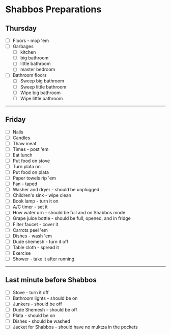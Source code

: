 # Shabbos Preparations

## Thursday
- [ ] Floors - mop 'em
- [ ] Garbages
    - [ ] kitchen
    - [ ] big bathroom
    - [ ] little bathroom
    - [ ] master bedroom
- [ ] Bathroom floors
    - [ ] Sweep big bathroom
    - [ ] Sweep little bathroom
    - [ ] Wipe big bathroom
    - [ ] Wipe little bathroom

---
## Friday
- [ ] Nails
- [ ] Candles
- [ ] Thaw meat
- [ ] Times - post 'em
- [ ] Eat lunch
- [ ] Put food on stove
- [ ] Turn plata on
- [ ] Put food on plata
- [ ] Paper towels rip 'em
- [ ] Fan - taped
- [ ] Washer and dryer - should be unplugged
- [ ] Children's sink - wipe clean
- [ ] Book lamp - turn it on
- [ ] A/C timer - set it
- [ ] How water urn - should be full and on Shabbos mode
- [ ] Grape juice bottle - should be full, opened, and in fridge  
- [ ] Filter faucet - cover it
- [ ] Carrots peel 'em
- [ ] Dishes - wash 'em
- [ ] Dude shemesh - turn it off
- [ ] Table cloth - spread it
- [ ] Exercise
- [ ] Shower - take it after running

---
## Last minute before Shabbos
- [ ] Stove - turn it off
- [ ] Bathroom lights - should be on
- [ ] Junkers - should be off
- [ ] Dude Shemesh - should be off
- [ ] Plata - should be on
- [ ] Dishes - should be washed
- [ ] Jacket for Shabbos - should have no muktza in the pockets
